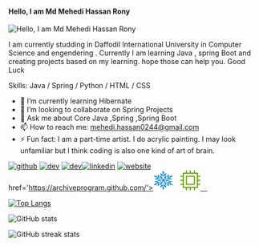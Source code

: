 #### Hello, I am Md Mehedi Hassan Rony 
![Hello, I am Md Mehedi Hassan Rony ](https://media-exp1.licdn.com/dms/image/C4D16AQE08A8S0HGwrw/profile-displaybackgroundimage-shrink_350_1400/0/1651051665757?e=2147483647&v=beta&t=HGZy5zpjvnzdQhmW_eXhAqafPwMXzha86XCXqLRoags)

I am currently studding in Daffodil International University in Computer Science and engendering . Currently I am learning Java , spring Boot and creating projects based on my learning. hope those can help you. Good Luck 

Skills: Java / Spring / Python / HTML / CSS

- 🌱 I’m currently learning Hibernate 
- 👯 I’m looking to collaborate on Spring Projects 
- 💬 Ask me about Core Java ,Spring ,Spring Boot  
- 📫 How to reach me: mehedi.hassan0244@gmail.com 
- ⚡ Fun fact: I am a part-time artist. I do  acrylic painting. I may look unfamiliar but I think coding is also one kind of art of brain. 


[<img src='https://cdn.jsdelivr.net/npm/simple-icons@3.0.1/icons/github.svg' alt='github' height='40'>](https://github.com/mehedi-hassan-rony)  [<img src='https://cdn.jsdelivr.net/npm/simple-icons@3.0.1/icons/dev-dot-to.svg' alt='dev' height='40'>](https://dev.to/mehedihassanrony)  [<img src='https://cdn.jsdelivr.net/npm/simple-icons@3.0.1/icons/hashnode.svg' alt='dev' height='40'>](https://hashnode.com/@mehedihassanrony)[<img src='https://cdn.jsdelivr.net/npm/simple-icons@3.0.1/icons/linkedin.svg' alt='linkedin' height='40'>](https://www.linkedin.com/in/mehedi-hassan-rony/)  [<img src='https://cdn.jsdelivr.net/npm/simple-icons@3.0.1/icons/icloud.svg' alt='website' height='40'>](https://sites.google.com/diu.edu.bd/mehedirony01/home)  href='https://archiveprogram.github.com/'><img src='https://raw.githubusercontent.com/acervenky/animated-github-badges/master/assets/acbadge.gif' width='40' height='40'></a> <a href='https://docs.github.com/en/developers'><img src='https://raw.githubusercontent.com/acervenky/animated-github-badges/master/assets/devbadge.gif' width='40' height='40'> 

[![Top Langs](https://github-readme-stats.vercel.app/api/top-langs/?username=mehedi-hassan-rony)](https://github.com/anuraghazra/github-readme-stats)

![GitHub stats](https://github-readme-stats.vercel.app/api?username=mehedi-hassan-rony&show_icons=true)  

![GitHub streak stats](https://github-readme-streak-stats.herokuapp.com/?user=mehedi-hassan-rony)  

